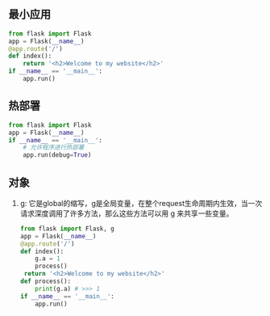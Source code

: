 ## 最小应用

```python
from flask import Flask
app = Flask(__name__)
@app.route('/')
def index():
	return '<h2>Welcome to my website</h2>'
if __name__ == '__main__':
    app.run()
```

## 热部署

```python
from flask import Flask
app = Flask(__name__)
if __name__ == '__main__':
    # 允许程序进行热部署
    app.run(debug=True)
```

## 对象

1. [g](http://www.coolpython.net/flask_tutorial/basic/flask-g.html): 它是global的缩写，g是全局变量，在整个request生命周期内生效，当一次请求深度调用了许多方法，那么这些方法可以用 g 来共享一些变量。

   ```python
   from flask import Flask, g
   app = Flask(__name__)
   @app.route('/')
   def index():
       g.a = 1
       process()
   	return '<h2>Welcome to my website</h2>'
   def process():
       print(g.a) # >>> 1
   if __name__ == '__main__':
       app.run()
   ```

   

